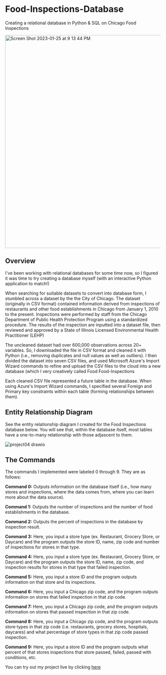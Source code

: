 # Food-Inspections-Database
Creating a relational database in Python &amp; SQL on Chicago Food Inspections

<img width="687" alt="Screen Shot 2023-01-25 at 9 13 44 PM" src="https://user-images.githubusercontent.com/101524157/214750942-6f8e8f37-1f62-4ad3-a723-43c031639b5c.png">

## Overview 
I've been working with relational databases for some time now, so I figured it was time to try creating a database myself (with an interactive Python application to match!)

When searching for suitable datasets to convert into database form, I stumbled across a dataset by the the City of Chicago. The dataset (originally in CSV format) contained information derived from inspections of restaurants and other food establishments in Chicago from January 1, 2010 to the present. Inspections were performed by staff from the Chicago Department of Public Health Protection Program using a standardized procedure. The results of the inspection are inputted into a dataset file, then reviewed and approved by a State of Illinois Licensed Environmental Health Practitioner (LEHP)

The uncleaned dataset had over 600,000 observations across 20+ variables. So, I downloaded the file in CSV format and cleaned it with Python (i.e., removing duplicates and null values as well as outliers). I then divided the dataset into seven CSV files, and used Microsoft Azure's Import Wizard commands to refine and upload the CSV files to the cloud into a new database (which I very creatively called Food Food-Inspections

Each cleaned CSV file represented a future table in the database. When using Azure's Import Wizard commands, I specified several Foreign and Primary key constraints within each table (forming relationships between them).

## Entity Relationship Diagram
See the entity relationship diagram I created for the Food Inspections database below. You will see that, within the database itself, most tables have a one-to-many relationship with those adjascent to them.

![project04 drawio](https://user-images.githubusercontent.com/101524157/214749972-0bb15ced-fde3-4269-9d1a-c253ab54c0d4.png)

## The Commands
The commands I implemented were labeled 0 through 9. They are as follows:

**Command 0:** Outputs information on the database itself (i.e., how many stores and inspections, where the data comes from, where you can learn more about the data source).

**Command 1:** Outputs the number of inspections and the number of food establishments in the database.

**Command 2:** Outputs the percent of inspections in the database by inspection result.

**Command 3:** Here, you input a store type (ex. Restaurant, Grocery Store, or Daycare) and the program outputs the store ID, name, zip code and number of inspections for stores in that type.

**Command 4:** Here, you input a store type (ex. Restaurant, Grocery Store, or Daycare) and the program outputs the store ID, name, zip code, and inspection results for stores in that type that failed inspection.

**Command 5:** Here, you input a store ID and the program outputs information on that store and its inspections.

**Command 6:** Here, you input a Chicago zip code, and the program outputs information on stores that failed inspection in that zip code.

**Command 7:** Here, you input a Chicago zip code, and the program outputs information on stores that passed inspection in that zip code.

**Command 8:** Here, you input a Chicago zip code, and the program outputs store types in that zip code (i.e. restaurants, grocery stores, hospitals, daycares) and what percentage of store types in that zip code passed inspection.

**Command 9:** Here, you input a store ID and the program outputs what percent of that stores inspections that store passed, failed, passed with conditions, etc.


You can try out my project live by clicking [here](https://notlilawells.github.io/project03.html)
